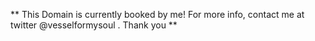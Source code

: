 ** This Domain is currently booked by me! For more info, contact me at twitter @vesselformysoul . Thank you **
